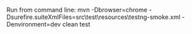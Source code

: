 Run from command line: mvn -Dbrowser=chrome -Dsurefire.suiteXmlFiles=src\test\resources\testng-smoke.xml -Denvironment=dev clean test
